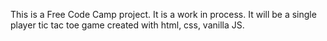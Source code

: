 This is a Free Code Camp project. It is a work in process.
It will be a single player tic tac toe game created with html, css, vanilla JS.
